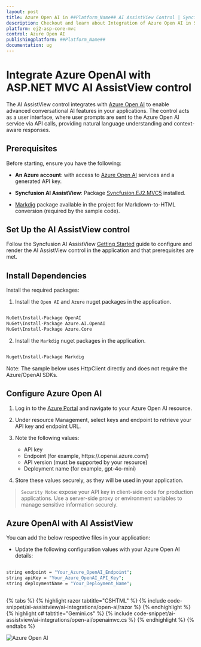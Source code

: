 ```yaml
---
layout: post
title: Azure Open AI in ##Platform_Name## AI AssistView Control | Syncfusion
description: Checkout and learn about Integration of Azure Open AI in Syncfusion ##Platform_Name## AI AssistView control of Syncfusion Essential JS 2 and more.
platform: ej2-asp-core-mvc
control: Azure Open AI
publishingplatform: ##Platform_Name##
documentation: ug
---
```

 
# Integrate Azure OpenAI with ASP.NET MVC AI AssistView control
 
The AI AssistView control integrates with [Azure Open AI](https://microsoft.github.io/PartnerResources/skilling/ai-ml-academy/resources/openai) to enable advanced conversational AI features in your applications. The control acts as a user interface, where user prompts are sent to the Azure Open AI service via API calls, providing natural language understanding and context-aware responses.
 
## Prerequisites

Before starting, ensure you have the following:

* **An Azure account**: with access to [Azure Open AI](https://microsoft.github.io/PartnerResources/skilling/ai-ml-academy/resources/openai) services and a generated API key.

* **Syncfusion AI AssistView**: Package [Syncfusion.EJ2.MVC5](https://www.nuget.org/packages/Syncfusion.EJ2.MVC5) installed.

* [Markdig](https://www.nuget.org/packages/Markdig) package available in the project for Markdown-to-HTML conversion (required by the sample code).

## Set Up the AI AssistView control

Follow the Syncfusion AI AssistView [Getting Started](../getting-started) guide to configure and render the AI AssistView control in the application and that prerequisites are met.
 
## Install Dependencies

Install the required packages:

1. Install the `Open AI` and `Azure` nuget packages in the application.

```bash

NuGet\Install-Package OpenAI
NuGet\Install-Package Azure.AI.OpenAI
NuGet\Install-Package Azure.Core

```

2. Install the `Markdig` nuget packages in the application.

```bash

Nuget\Install-Package Markdig

```

Note: The sample below uses HttpClient directly and does not require the Azure/OpenAI SDKs.
 
## Configure Azure Open AI
 
1. Log in to the [Azure Portal](https://portal.azure.com/#home) and navigate to your Azure Open AI resource.

2. Under resource Management, select keys and endpoint to retrieve your API key and endpoint URL. 

3. Note the following values:
   - API key
   - Endpoint (for example, https://<resource-name>.openai.azure.com/)
   - API version (must be supported by your resource)
   - Deployment name (for example, gpt-4o-mini)

4. Store these values securely, as they will be used in your application.

> `Security Note`: expose your API key in client-side code for production applications. Use a server-side proxy or environment variables to manage sensitive information securely.

## Azure OpenAI with AI AssistView

You can add the below respective files in your application:
 
* Update the following configuration values with your Azure Open AI details:
 
```bash
 
string endpoint = "Your_Azure_OpenAI_Endpoint";
string apiKey = "Your_Azure_OpenAI_API_Key";
string deploymentName = "Your_Deployment_Name";
 
```
 
{% tabs %}
{% highlight razor tabtitle="CSHTML" %}
{% include code-snippet/ai-assistview/ai-integrations/open-ai/razor %}
{% endhighlight %}
{% highlight c# tabtitle="Gemini.cs" %}
{% include code-snippet/ai-assistview/ai-integrations/open-ai/openaimvc.cs %}
{% endhighlight %}
{% endtabs %}

![Azure Open AI](../images/open-ai.png)
